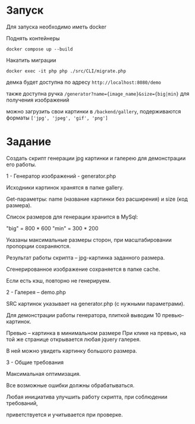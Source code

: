 # Запуск

Для запуска необходимо иметь docker

Поднять контейнеры

```shell
docker compose up --build
```

Накатить миграции

```shell
docker exec -it php php ./src/CLI/migrate.php
```

демка будет доступна по адресу `http://localhost:8080/demo`

также доступна ручка `/generator?name={image_name}&size={big|min}`
для получения изображений

можно загрузить свои картинки в `/backend/gallery`, подерживаются форматы `['jpg', 'jpeg', 'gif', 'png']`

# Задание

Создать скрипт генерации jpg картинки и галерею для демонстрации его работы.

1 - Генератор изображений - generator.php

Исходники картинок хранятся в папке gallery.

Get-параметры: name (название картинки без расширения) и size (код размера).

Список размеров для генерации хранится в MySql:

"big" = 800 * 600
"min" = 300 * 200

Указаны максимальные размеры сторон,
при масштабировании пропорции сохраняются.

Результат работы скрипта – jpg-картинка заданного размера.

Сгенерированное изображение сохраняется в папке cache.

Если есть кэш, повторно не генерируем.

2 - Галерея – demo.php

SRC картинок указывает на generator.php
(с нужными параметрами).

Для демонстрации работы генератора,
плиткой выводим 10 превью-картинок.

Превью – картинка в минимальном размере
При клике на превью, на той же странице
открывается любая jquery галерея.

В ней можно увидеть картинку большого размера.

3 - Общие требования

Максимальная оптимизация.

Все возможные ошибки должны обрабатываться.

Любая инициатива улучшить работу скрипта, при соблюдении требований,

приветствуется и учитывается при проверке.

